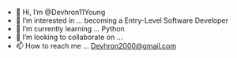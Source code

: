 - 👋 Hi, I’m @Devhron11Young
- 👀 I’m interested in ... becoming a Entry-Level Software Developer 
- 🌱 I’m currently learning ... Python
- 💞️ I’m looking to collaborate on ...
- 📫 How to reach me ... Devhron2000@gmail.com

<!---
Devhron11Young/Devhron11Young is a ✨ special ✨ repository because its `README.md` (this file) appears on your GitHub profile.
You can click the Preview link to take a look at your changes.
--->
